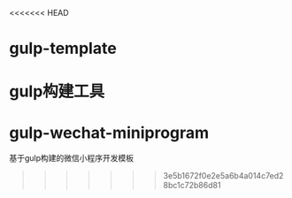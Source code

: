 <<<<<<< HEAD
# gulp-template
gulp构建工具
=======
# gulp-wechat-miniprogram
基于gulp构建的微信小程序开发模板
>>>>>>> 3e5b1672f0e2e5a6b4a014c7ed28bc1c72b86d81
